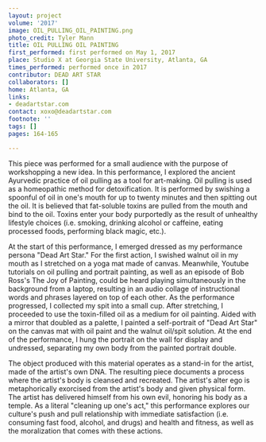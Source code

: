 ```yaml
---
layout: project
volume: '2017'
image: OIL_PULLING_OIL_PAINTING.png
photo_credit: Tyler Mann
title: OIL PULLING OIL PAINTING
first_performed: first performed on May 1, 2017
place: Studio X at Georgia State University, Atlanta, GA
times_performed: performed once in 2017
contributor: DEAD ART STAR
collaborators: []
home: Atlanta, GA
links:
- deadartstar.com
contact: xoxo@deadartstar.com
footnote: ''
tags: []
pages: 164-165

---
```


This piece was performed for a small audience with the purpose of workshopping a new idea. In this performance, I explored the ancient Ayurvedic practice of oil pulling as a tool for art-making. Oil pulling is used as a homeopathic method for detoxification. It is performed by swishing a spoonful of oil in one's mouth for up to twenty minutes and then spitting out the oil. It is believed that fat-soluble toxins are pulled from the mouth and bind to the oil. Toxins enter your body purportedly as the result of unhealthy lifestyle choices (i.e. smoking, drinking alcohol or caffeine, eating processed foods, performing black magic, etc.).

At the start of this performance, I emerged dressed as my performance persona "Dead Art Star." For the first action, I swished walnut oil in my mouth as I stretched on a yoga mat made of canvas. Meanwhile, Youtube tutorials on oil pulling and portrait painting, as well as an episode of Bob Ross's The Joy of Painting, could be heard playing simultaneously in the background from a laptop, resulting in an audio collage of instructional words and phrases layered on top of each other. As the performance progressed, I collected my spit into a small cup. After stretching, I proceeded to use the toxin-filled oil as a medium for oil painting. Aided with a mirror that doubled as a palette, I painted a self-portrait of "Dead Art Star" on the canvas mat with oil paint and the walnut oil/spit solution. At the end of the performance, I hung the portrait on the wall for display and undressed, separating my own body from the painted portrait double.

The object produced with this material operates as a stand-in for the artist, made of the artist's own DNA. The resulting piece documents a process where the artist's body is cleansed and recreated. The artist's alter ego is metaphorically exorcised from the artist's body and given physical form. The artist has delivered himself from his own evil, honoring his body as a temple. As a literal "cleaning up one's act," this performance explores our culture's push and pull relationship with immediate satisfaction (i.e. consuming fast food, alcohol, and drugs) and health and fitness, as well as the moralization that comes with these actions.
